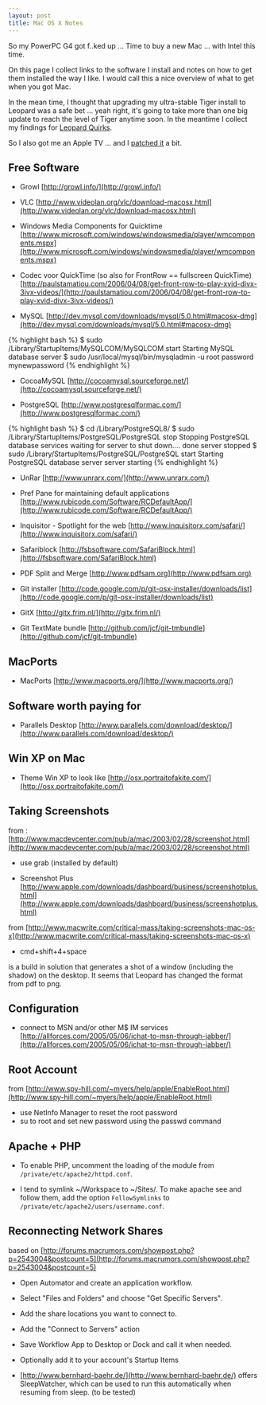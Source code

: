 ```yaml
---
layout: post
title: Mac OS X Notes
---
```


So my PowerPC G4 got f..ked up ... Time to buy a new Mac ... with Intel this
time.

On this page I collect links to the software I install and notes on how to get
them installed the way I like. I would call this a nice overview of what to
get when you got Mac.

In the mean time, I thought that upgrading my ultra-stable Tiger install to
Leopard was a safe bet ... yeah right, it's going to take more than one big
update to reach the level of Tiger anytime soon. In the meantime I collect my
findings for [Leopard Quirks](Leopard_Quirks.html).

So I also got me an Apple TV ... and I [patched it](Apple_TV_Notes.html) a bit.

## Free Software

* Growl
  [http://growl.info/](http://growl.info/)

* VLC
  [http://www.videolan.org/vlc/download-macosx.html](http://www.videolan.org/vlc/download-macosx.html)

* Windows Media Components for Quicktime
  [http://www.microsoft.com/windows/windowsmedia/player/wmcomponents.mspx](http://www.microsoft.com/windows/windowsmedia/player/wmcomponents.mspx)

* Codec voor QuickTime (so also for FrontRow == fullscreen QuickTime)
  [http://paulstamatiou.com/2006/04/08/get-front-row-to-play-xvid-divx-3ivx-videos/](http://paulstamatiou.com/2006/04/08/get-front-row-to-play-xvid-divx-3ivx-videos/)

* MySQL
  [http://dev.mysql.com/downloads/mysql/5.0.html#macosx-dmg](http://dev.mysql.com/downloads/mysql/5.0.html#macosx-dmg)

{% highlight bash %}
$ sudo /Library/StartupItems/MySQLCOM/MySQLCOM start
Starting MySQL database server
$ sudo /usr/local/mysql/bin/mysqladmin -u root password mynewpassword
{% endhighlight %}

* CocoaMySQL
  [http://cocoamysql.sourceforge.net/](http://cocoamysql.sourceforge.net/)

* PostgreSQL
  [http://www.postgresqlformac.com/](http://www.postgresqlformac.com/)

{% highlight bash %}
$ cd /Library/PostgreSQL8/
$ sudo /Library/StartupItems/PostgreSQL/PostgreSQL stop 
Stopping PostgreSQL database services
waiting for server to shut down.... done
server stopped
$ sudo /Library/StartupItems/PostgreSQL/PostgreSQL start
Starting PostgreSQL database server
server starting
{% endhighlight %}

* UnRar
  [http://www.unrarx.com/](http://www.unrarx.com/)

* Pref Pane for maintaining default applications
  [http://www.rubicode.com/Software/RCDefaultApp/](http://www.rubicode.com/Software/RCDefaultApp/)

* Inquisitor - Spotlight for the web
  [http://www.inquisitorx.com/safari/](http://www.inquisitorx.com/safari/)

* Safariblock
  [http://fsbsoftware.com/SafariBlock.html](http://fsbsoftware.com/SafariBlock.html)

* PDF Split and Merge
  [http://www.pdfsam.org](http://www.pdfsam.org)

* Git installer
  [http://code.google.com/p/git-osx-installer/downloads/list](http://code.google.com/p/git-osx-installer/downloads/list)

* GitX
  [http://gitx.frim.nl/](http://gitx.frim.nl/)

* Git TextMate bundle
  [http://github.com/jcf/git-tmbundle](http://github.com/jcf/git-tmbundle)

## MacPorts

* MacPorts
  [http://www.macports.org/](http://www.macports.org/)

## Software worth paying for

* Parallels Desktop
  [http://www.parallels.com/download/desktop/](http://www.parallels.com/download/desktop/)

## Win XP on Mac

* Theme Win XP to look like
  [http://osx.portraitofakite.com/](http://osx.portraitofakite.com/)

## Taking Screenshots

from : [http://www.macdevcenter.com/pub/a/mac/2003/02/28/screenshot.html](http://www.macdevcenter.com/pub/a/mac/2003/02/28/screenshot.html)

* use grab (installed by default)

* Screenshot Plus
[http://www.apple.com/downloads/dashboard/business/screenshotplus.html](http://www.apple.com/downloads/dashboard/business/screenshotplus.html)

from [http://www.macwrite.com/critical-mass/taking-screenshots-mac-os-x](http://www.macwrite.com/critical-mass/taking-screenshots-mac-os-x)

* cmd+shift+4+space

is a build in solution that generates a shot of a window (including the
shadow) on the desktop. It seems that Leopard has changed the format from pdf
to png.

## Configuration

* connect to MSN and/or other M$ IM services
[http://allforces.com/2005/05/06/ichat-to-msn-through-jabber/](http://allforces.com/2005/05/06/ichat-to-msn-through-jabber/)

## Root Account

from [http://www.spy-hill.com/~myers/help/apple/EnableRoot.html](http://www.spy-hill.com/~myers/help/apple/EnableRoot.html)

* use NetInfo Manager to reset the root password
* su to root and set new password using the passwd command

## Apache + PHP

* To enable PHP, uncomment the loading of the module from `/private/etc/apache2/httpd.conf`.

* I tend to symlink ~/Workspace to ~/Sites/. To make apache see and follow them, add the option `FollowSymlinks` to `/private/etc/apache2/users/username.conf`.

## Reconnecting Network Shares

based on [http://forums.macrumors.com/showpost.php?p=2543004&postcount=5](http://forums.macrumors.com/showpost.php?p=2543004&postcount=5)

* Open Automator and create an application workflow.
* Select "Files and Folders" and choose "Get Specific Servers".
* Add the share locations you want to connect to.
* Add the "Connect to Servers" action
* Save Workflow App to Desktop or Dock and call it when needed.

* Optionally add it to your account's Startup Items
* [http://www.bernhard-baehr.de/](http://www.bernhard-baehr.de/) offers SleepWatcher, which can be used to run this automatically when resuming from sleep. (to be tested)
